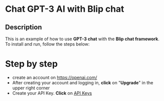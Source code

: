 # Chat GPT-3 AI with Blip chat
## Description
This is an example of how to use **GPT-3 chat** with the **Blip chat framework**.
To install and run, follow the steps below:

# Step by step
* create an account on https://openai.com/
* After creating your account and logging in, **click** on "**Upgrade**" in the upper right corner
* Create your API Key. **Click** on [API Keys](https://platform.openai.com/account/api-keys) 
